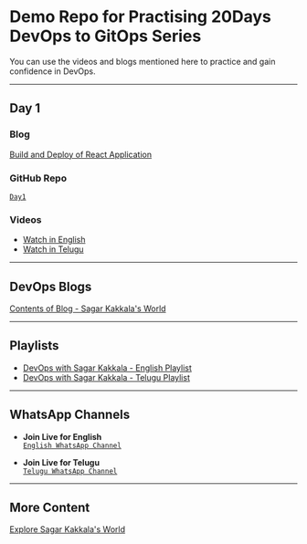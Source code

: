 # **Demo Repo for Practising 20Days DevOps to GitOps Series**

You can use the videos and blogs mentioned here to practice and gain confidence in DevOps.

---

## **Day 1**

### **Blog**  
[Build and Deploy of React Application](https://www.sagarkakkalasworld.com/2024/04/build-deploy-series-part-2-build-and_27.html)

### **GitHub Repo**  
[`Day1`](https://github.com/sagarkakkalasworld/Day2)

### **Videos**
- [Watch in English](https://youtu.be/qkKZNJj_XRI)  
- [Watch in Telugu](https://youtu.be/yxy12Zs5QaU)

---

## **DevOps Blogs**
[Contents of Blog - Sagar Kakkala's World](https://www.sagarkakkalasworld.com/p/contents-of-blog-sagar-kakkalas-world.html)

---

## **Playlists**
- [DevOps with Sagar Kakkala - English Playlist](https://www.youtube.com/playlist?list=PLlMNTzKKV4R585f9o-Og8Cd4V9sc6w8yA)  
- [DevOps with Sagar Kakkala - Telugu Playlist](https://www.youtube.com/playlist?list=PLlMNTzKKV4R5AX7SfRrA6EQhuocVKhlnK)

---

## **WhatsApp Channels**
- **Join Live for English**  
[`English WhatsApp Channel`](https://www.whatsapp.com/channel/0029VaynRs5Fy72JakyNOv3d)
  
- **Join Live for Telugu**  
[`Telugu WhatsApp Channel`](https://www.whatsapp.com/channel/0029Vau5goh30LKSrJyOoS1f)

---

## **More Content**  
[Explore Sagar Kakkala's World](https://linktr.ee/sagar_kakkalas_world)
